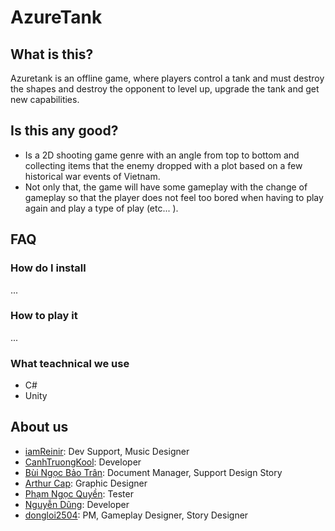 # AzureTank
## What is this?
Azuretank is an offline game, where players control a tank and must destroy the shapes and destroy the opponent to level up, upgrade the tank and get new capabilities.
## Is this any good?
- Is a 2D shooting game genre with an angle from top to bottom and collecting items that the enemy dropped with a plot based on a few historical war events of Vietnam.
- Not only that, the game will have some gameplay with the change of gameplay so that the player does not feel too bored when having to play again and play a type of play (etc... ).
## FAQ
### How do I install
...
### How to play it
...
### What teachnical we use
* C#
* Unity
## About us
- [iamReinir](https://github.com/iamReinir): Dev Support, Music Designer
- [CanhTruongKool](https://github.com/CanhTruongKool): Developer
- [Bùi Ngọc Bảo Trân](https://github.com/2bngbtran04): Document Manager, Support Design Story
- [Arthur Cap](https://github.com/Arthur-Cap): Graphic Designer
- [Phạm Ngọc Quyền](https://github.com/pnquyen24): Tester
- [Nguyễn Dũng](https://github.com/Dungnguyengl): Developer
- [dongloi2504](https://github.com/dongloi2504): PM, Gameplay Designer, Story Designer